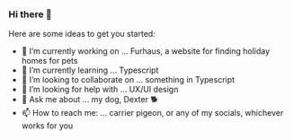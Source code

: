 ### Hi there 👋

Here are some ideas to get you started:

- 🔭 I’m currently working on ... Furhaus, a website for finding holiday homes for pets
- 🌱 I’m currently learning ... Typescript
- 👯 I’m looking to collaborate on ... something in Typescript
- 🤔 I’m looking for help with ... UX/UI design
- 💬 Ask me about ... my dog, Dexter 🐕
- 📫 How to reach me: ... carrier pigeon, or any of my socials, whichever works for you
